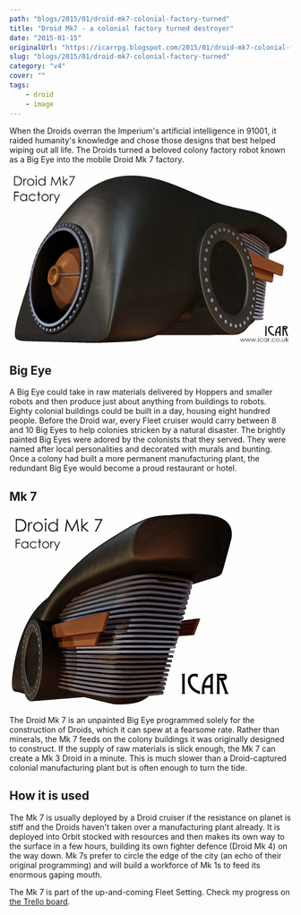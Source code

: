 ```yaml
---
path: "blogs/2015/01/droid-mk7-colonial-factory-turned"
title: "Droid Mk7 - a colonial factory turned destroyer"
date: "2015-01-15"
originalUrl: "https://icarrpg.blogspot.com/2015/01/droid-mk7-colonial-factory-turned.html"
slug: "blogs/2015/01/droid-mk7-colonial-factory-turned"
category: "v4"
cover: ""
tags:
    - droid
    - image
---
```

When the Droids overran the Imperium's artificial intelligence in 91001, it raided humanity's knowledge and chose those designs that best helped wiping out all life. The Droids turned a beloved colony factory robot known as a Big Eye into the mobile Droid Mk 7 factory.  

![The Droid Mk 7, once affectionately known as a Big Eye](./images/droid-mk7-factory.jpg)

## Big Eye

A Big Eye could take in raw materials delivered by Hoppers and smaller robots and then produce just about anything from buildings to robots. Eighty colonial buildings could be built in a day, housing eight hundred people. Before the Droid war, every Fleet cruiser would carry between 8 and 10 Big Eyes to help colonies stricken by a natural disaster. The brightly painted Big Eyes were adored by the colonists that they served. They were named after local personalities and decorated with murals and bunting. Once a colony had built a more permanent manufacturing plant, the redundant Big Eye would become a proud restaurant or hotel. 

## Mk 7

![The Droid Mk 7 from the rear](./images/droid-mk7-factory-rear.jpg)

The Droid Mk 7 is an unpainted Big Eye programmed solely for the construction of Droids, which it can spew at a fearsome rate. Rather than minerals, the Mk 7 feeds on the colony buildings it was originally designed to construct. If the supply of raw materials is slick enough, the Mk 7 can create a Mk 3 Droid in a minute. This is much slower than a Droid-captured colonial manufacturing plant but is often enough to turn the tide. 

## How it is used

The Mk 7 is usually deployed by a Droid cruiser if the resistance on planet is stiff and the Droids haven't taken over a manufacturing plant already. It is deployed into Orbit stocked with resources and then makes its own way to the surface in a few hours, building its own fighter defence (Droid Mk 4) on the way down. Mk 7s prefer to circle the edge of the city (an echo of their original programming) and will build a workforce of Mk 1s to feed its enormous gaping mouth.  

The Mk 7 is part of the up-and-coming Fleet Setting. Check my progress on [the Trello board](https://trello.com/b/46BJhlX1/icar-the-sci-fi-rpg).